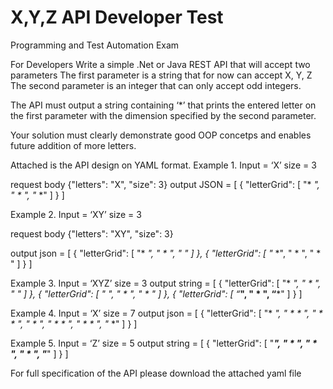 # X,Y,Z API Developer Test

Programming and Test Automation Exam

For Developers
Write a simple .Net or Java REST API that will accept two parameters
The first parameter is a string that for now can accept X, Y, Z
The second parameter is an integer that can only accept odd integers.

The API must output a string containing ‘*’ that prints the entered letter on the first parameter with the dimension specified by the second parameter.

Your solution must clearly demonstrate good OOP concetps and enables future addition of more letters. 

Attached is the API design on YAML format.
Example 1.
Input = ‘X’
size = 3

request body {"letters": "X", "size": 3}
output JSON = 
[
    {
        "letterGrid": [
            "* *",
            " * ",
            "* *"
        ]
    }
]

Example 2.
Input = ‘XY’
size = 3

request body {"letters": "XY", "size": 3}

output json = 
[
    {
        "letterGrid": [
            "* *",
            " * ",
            "* *"
        ]
    },
    {
        "letterGrid": [
            "* *",
            " * ",
            " * "
        ]
    }
]

Example 3.
Input = ‘XYZ’
size = 3
output string = 
[
    {
        "letterGrid": [
            "* *",
            " * ",
            "* *"
        ]
    },
    {
        "letterGrid": [
            "* *",
            " * ",
            " * "
        ]
    },
    {
        "letterGrid": [
            “***",
            " * ",
            “***"
        ]
    }
]

Example 4.
Input = ‘X’
size = 7
output json = 
[
    {
        "letterGrid": [
            "*     *",
            " *   * ",
            "  * *  ",
            "   *   ",
            "  * *  ",
            " *   * ",
            "*     *"
        ]
    }
]

Example 5.
Input = ‘Z’
size = 5
output string = 
[
    {
        "letterGrid": [
            "*****",
            "   * ",
            "  *  ",
            " *   ",
            "*****"
        ]
    }
]

For full specification of the API please download the attached yaml file
